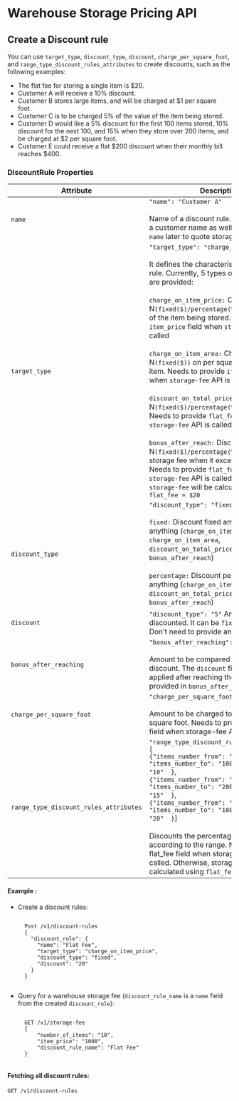 Warehouse Storage Pricing API
=============================

## Create a Discount rule
You can use `target_type`, `discount_type`, `discount`, `charge_per_square_foot`, and `range_type_discount_rules_attributes` to create discounts, such as the following examples:

* The flat fee for storing a single item is $20.
* Customer A will receive a 10% discount.
* Customer B stores large items, and will be charged at $1 per square foot.
* Customer C is to be charged 5% of the value of the item being stored.
* Customer D would like a 5% discount for the first 100 items stored, 10% discount for the next 100, and 15% when they store over 200 items, and be charged at $2 per square foot.
* Customer E could receive a flat $200 discount when their monthly bill reaches $400.

### DiscountRule Properties

| Attribute   | Description                                                    |
| ----------- | -------------------------------------------------------------- |
| `name`      |  `"name": "Customer A"` <br><br>Name of a discount rule. It can be used as a customer name as well. We need this `name` later to quote storage fee |
| `target_type` |  `"target_type": "charge_on_item_price"` <br><br>It defines the characteristic of a discount rule. Currently, 5 types of characteristics are provided: <br><br>`charge_on_item_price:` Charge N`(fixed($)/percentage(%))` on the value of the item being stored. Needs to provide `item_price` field when `storage-fee` API is called <br><br>`charge_on_item_area:` Charge N`(fixed($))` on per square foot of an item. Needs to provide `item_area` field when `storage-fee` API is called <br><br>`discount_on_total_price:` Discount N`(fixed($)/percentage(%))` on flat fee. Needs to provide `flat_fee` field when `storage-fee` API is called <br><br>`bonus_after_reach:` Discount N`(fixed($)/percentage(%))` on total storage fee when it exceed certain limit. Needs to provide `flat_fee` field when `storage-fee` API is called. Otherwise, `storage-fee` will be calculated using `flat_fee = $20` |
| `discount_type`      | `"discount_type": "fixed"` <br><br>  `fixed:` Discount fixed amount from anything (`charge_on_item_price`, `charge_on_item_area`, `discount_on_total_price`, `bonus_after_reach`) <br><br>  `percentage:` Discount percentage from anything (`charge_on_item_price`, `discount_on_total_price`, `bonus_after_reach`) |
| `discount`    | `"discount_type": "5"` Amount to be discounted. It can be `fixed/percentage`. Don't need to provide any `$/%` sign  |
| `bonus_after_reaching`    | `"bonus_after_reaching": "400"` <br><br>Amount to be compared for applying discount. The `discount` field will be applied after reaching the amount provided in `bonus_after_reaching` |
| `charge_per_square_foot`    | `"charge_per_square_foot": "2"` <br><br>Amount to be charged to calculate per square foot. Needs to provide `item_area` field when storage-fee API is called |
| `range_type_discount_rules_attributes`    | `"range_type_discount_rules_attributes": [` <br>`{"items_number_from": "1", "items_number_to": "100", "discount": "10"  }`, <br>`{"items_number_from": "101", "items_number_to": "200", "discount": "15"  }`,<br>`{"items_number_from": "201", "items_number_to": "1000", "discount": "20"  }`] <br><br> Discounts the percentage from `flat_fee` according to the range. Needs to provide flat_fee field when storage-fee API is called. Otherwise, storage-fee will be calculated using `flat_fee = $20`


#### Example :
* Create a discount rules:
    <pre><code>
    Post /v1/discount-rules
    {
      "discount_rule": {
        "name": "Flat Fee",
        "target_type": "charge_on_item_price",
        "discount_type": "fixed",
        "discount": "20"
      }
    }
    </code></pre>
* Query for a warehouse storage fee (`discount_rule_name` is a `name` field from the created `discount_rule`):  
    
    <pre><code>
    GET /v1/storage-fee
    {
        "number_of_items": "10",
        "item_price": "1000",
        "discount_rule_name": "Flat Fee"
    }
    </code></pre>

#### Fetching all discount rules:

    GET /v1/discount-rules
